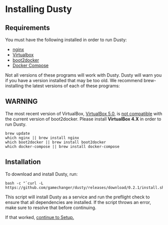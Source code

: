 # Installing Dusty

## Requirements
You must have the following installed in order to run Dusty:

 * [nginx](http://wiki.nginx.org/Main)
 * [Virtualbox](https://www.virtualbox.org/wiki/VirtualBox)
 * [boot2docker](http://boot2docker.io/)
 * [Docker Compose](https://docs.docker.com/compose/)

Not all versions of these programs will work with Dusty.  Dusty
will warn you if you have a version installed that may be too old.
We recommend brew-installing the latest versions of each of these
programs:

## WARNING
The most recent version of VirtualBox, [VirtualBox 5.0](https://www.virtualbox.org/wiki/Changelog), is [not compatible](https://github.com/gamechanger/dusty/issues/383) with the current version of boot2docker.
Please install <strong>VirtualBox 4.X</strong> in order to run Dusty.

```
brew update
which nginx || brew install nginx
which boot2docker || brew install boot2docker
which docker-compose || brew install docker-compose
```

## Installation

To download and install Dusty, run:
```
bash -c "`curl -L https://github.com/gamechanger/dusty/releases/download/0.2.1/install.sh`"
```

This script will install Dusty as a service and run the preflight check to ensure that all
dependencies are installed. If the script throws an error, make sure to resolve that before
continuing.

If that worked, [continue to Setup.](setup.md)
